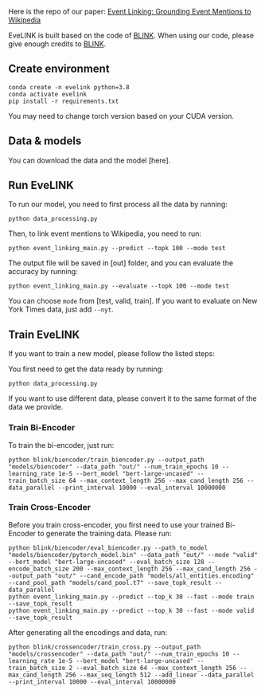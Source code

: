 Here is the repo of our paper: [Event Linking: Grounding Event Mentions to Wikipedia](http://cogcomp.org/page/publication_view/996)

EveLINK is built based on the code of [BLINK](https://github.com/facebookresearch/BLINK). When using our code, please give enough credits to [BLINK](https://github.com/facebookresearch/BLINK).

## Create environment

```
conda create -n evelink python=3.8
conda activate evelink
pip install -r requirements.txt
``` 
You may need to change torch version based on your CUDA version.

## Data & models

You can download the data and the model [here].

## Run EveLINK

To run our model, you need to first process all the data by running:
```
python data_processing.py
```
Then, to link event mentions to Wikipedia, you need to run:
```
python event_linking_main.py --predict --topk 100 --mode test
```
The output file will be saved in [out] folder, and you can evaluate the accuracy by running:
```
python event_linking_main.py --evaluate --topk 100 --mode test
```
You can choose ``mode`` from [test, valid, train]. If you want to evaluate on New York Times data, just add ``--nyt``.

## Train EveLINK
If you want to train a new model, please follow the listed steps:

You first need to get the data ready by running:
```
python data_processing.py
```
If you want to use different data, please convert it to the same format of the data we provide. 

### Train Bi-Encoder
To train the bi-encoder, just run:
```
python blink/biencoder/train_biencoder.py --output_path "models/biencoder" --data_path "out/" --num_train_epochs 10 --learning_rate 1e-5 --bert_model "bert-large-uncased" --train_batch_size 64 --max_context_length 256 --max_cand_length 256 --data_parallel --print_interval 10000 --eval_interval 10000000
```

### Train Cross-Encoder
Before you train cross-encoder, you first need to use your trained Bi-Encoder to generate the training data. Please run:

```
python blink/biencoder/eval_biencoder.py --path_to_model "models/biencoder/pytorch_model.bin" --data_path "out/" --mode "valid" --bert_model "bert-large-uncased" --eval_batch_size 128 --encode_batch_size 200 --max_context_length 256 --max_cand_length 256 --output_path "out/" --cand_encode_path "models/all_entities.encoding" --cand_pool_path "models/cand_pool.t7" --save_topk_result --data_parallel
python event_linking_main.py --predict --top_k 30 --fast --mode train --save_topk_result
python event_linking_main.py --predict --top_k 30 --fast --mode valid --save_topk_result
```

After generating all the encodings and data, run:
```
python blink/crossencoder/train_cross.py --output_path "models/crossencoder" --data_path "out/" --num_train_epochs 10 --learning_rate 1e-5 --bert_model "bert-large-uncased" --train_batch_size 2 --eval_batch_size 64 --max_context_length 256 --max_cand_length 256 --max_seq_length 512 --add_linear --data_parallel --print_interval 10000 --eval_interval 10000000
```



